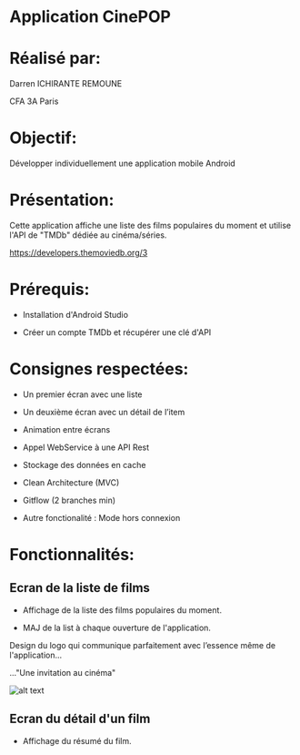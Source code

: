 # Application CinePOP

# Réalisé par:

Darren ICHIRANTE REMOUNE

CFA 3A Paris

# Objectif:

Développer individuellement une application mobile Android

# Présentation:

Cette application affiche une liste des films populaires du moment et utilise l'API de "TMDb" dédiée au cinéma/séries.

https://developers.themoviedb.org/3

# Prérequis:

- Installation d'Android Studio

- Créer un  compte TMDb et récupérer une clé d'API

# Consignes respectées:

- Un premier écran avec une liste 

- Un deuxième écran avec un détail de l’item

- Animation entre écrans

- Appel WebService à une API Rest

- Stockage des données en cache

- Clean Architecture (MVC)

- Gitflow (2 branches min)

- Autre fonctionalité : Mode hors connexion

# Fonctionnalités:

## Ecran de la liste de films

- Affichage de la liste des films populaires du moment. 

- MAJ de la list à chaque ouverture de l'application.

Design du logo qui communique parfaitement avec l’essence même de l'application... 

..."Une invitation au cinéma"

![alt text](https://user-images.githubusercontent.com/49784324/58961492-87dad880-87a9-11e9-9239-030b613694f7.jpg)

## Ecran du détail d'un film

- Affichage du résumé du film. 



